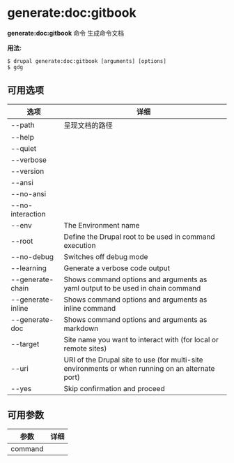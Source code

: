 # generate:doc:gitbook
**generate:doc:gitbook** 命令 生成命令文档

**用法:**
```
$ drupal generate:doc:gitbook [arguments] [options] 
$ gdg  
```

## 可用选项
选项 | 详细
-------|-------------
--path | 呈现文档的路径
--help | 
--quiet | 
--verbose | 
--version | 
--ansi | 
--no-ansi | 
--no-interaction | 
--env | The Environment name
--root | Define the Drupal root to be used in command execution
--no-debug | Switches off debug mode
--learning | Generate a verbose code output
--generate-chain | Shows command options and arguments as yaml output to be used in chain command
--generate-inline | Shows command options and arguments as inline command
--generate-doc | Shows command options and arguments as markdown
--target | Site name you want to interact with (for local or remote sites)
--uri | URI of the Drupal site to use (for multi-site environments or when running on an alternate port)
--yes | Skip confirmation and proceed

## 可用参数
参数 | 详细
---------|-------------
command | 
